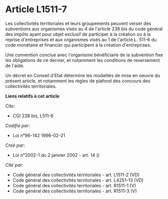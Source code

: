 # Article L1511-7

Les collectivités territoriales et leurs groupements peuvent verser des subventions aux organismes visés au 4 de l'article
238 bis du code général des impôts ayant pour objet exclusif de participer à la création ou à la reprise d'entreprises et aux
organismes visés au 1 de l'article L. 511-6 du code monétaire et financier qui participent à la création d'entreprises.

Une convention conclue avec l'organisme bénéficiaire de la subvention fixe les obligations de ce dernier, et notamment les
conditions de reversement de l'aide.

Un décret en Conseil d'Etat détermine les modalités de mise en oeuvre du présent article, et notamment les règles de plafond
des concours des collectivités territoriales.

**Liens relatifs à cet article**

_Cite_:

  - CGI 238 bis, L511-6

_Codifié par_:

  - Loi n°96-142 1996-02-21

_Créé par_:

  - Loi n°2002-1 du 2 janvier 2002 - art. 14 ()

_Cité par_:

  - Code général des collectivités territoriales - art. L1511-2 (VD)
  - Code général des collectivités territoriales - art. L4251-13 (VD)
  - Code général des collectivités territoriales - art. R1511-1 (V)
  - Code général des collectivités territoriales - art. R1511-3 (V)
